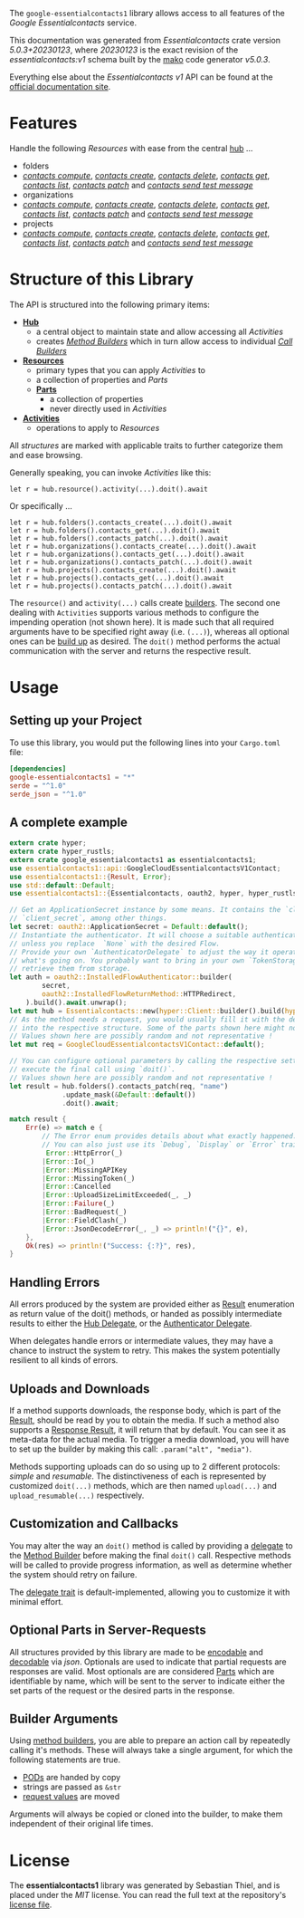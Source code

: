 <!---
DO NOT EDIT !
This file was generated automatically from 'src/generator/templates/api/README.md.mako'
DO NOT EDIT !
-->
The `google-essentialcontacts1` library allows access to all features of the *Google Essentialcontacts* service.

This documentation was generated from *Essentialcontacts* crate version *5.0.3+20230123*, where *20230123* is the exact revision of the *essentialcontacts:v1* schema built by the [mako](http://www.makotemplates.org/) code generator *v5.0.3*.

Everything else about the *Essentialcontacts* *v1* API can be found at the
[official documentation site](https://cloud.google.com/essentialcontacts/docs/).
# Features

Handle the following *Resources* with ease from the central [hub](https://docs.rs/google-essentialcontacts1/5.0.3+20230123/google_essentialcontacts1/Essentialcontacts) ...

* folders
 * [*contacts compute*](https://docs.rs/google-essentialcontacts1/5.0.3+20230123/google_essentialcontacts1/api::FolderContactComputeCall), [*contacts create*](https://docs.rs/google-essentialcontacts1/5.0.3+20230123/google_essentialcontacts1/api::FolderContactCreateCall), [*contacts delete*](https://docs.rs/google-essentialcontacts1/5.0.3+20230123/google_essentialcontacts1/api::FolderContactDeleteCall), [*contacts get*](https://docs.rs/google-essentialcontacts1/5.0.3+20230123/google_essentialcontacts1/api::FolderContactGetCall), [*contacts list*](https://docs.rs/google-essentialcontacts1/5.0.3+20230123/google_essentialcontacts1/api::FolderContactListCall), [*contacts patch*](https://docs.rs/google-essentialcontacts1/5.0.3+20230123/google_essentialcontacts1/api::FolderContactPatchCall) and [*contacts send test message*](https://docs.rs/google-essentialcontacts1/5.0.3+20230123/google_essentialcontacts1/api::FolderContactSendTestMessageCall)
* organizations
 * [*contacts compute*](https://docs.rs/google-essentialcontacts1/5.0.3+20230123/google_essentialcontacts1/api::OrganizationContactComputeCall), [*contacts create*](https://docs.rs/google-essentialcontacts1/5.0.3+20230123/google_essentialcontacts1/api::OrganizationContactCreateCall), [*contacts delete*](https://docs.rs/google-essentialcontacts1/5.0.3+20230123/google_essentialcontacts1/api::OrganizationContactDeleteCall), [*contacts get*](https://docs.rs/google-essentialcontacts1/5.0.3+20230123/google_essentialcontacts1/api::OrganizationContactGetCall), [*contacts list*](https://docs.rs/google-essentialcontacts1/5.0.3+20230123/google_essentialcontacts1/api::OrganizationContactListCall), [*contacts patch*](https://docs.rs/google-essentialcontacts1/5.0.3+20230123/google_essentialcontacts1/api::OrganizationContactPatchCall) and [*contacts send test message*](https://docs.rs/google-essentialcontacts1/5.0.3+20230123/google_essentialcontacts1/api::OrganizationContactSendTestMessageCall)
* projects
 * [*contacts compute*](https://docs.rs/google-essentialcontacts1/5.0.3+20230123/google_essentialcontacts1/api::ProjectContactComputeCall), [*contacts create*](https://docs.rs/google-essentialcontacts1/5.0.3+20230123/google_essentialcontacts1/api::ProjectContactCreateCall), [*contacts delete*](https://docs.rs/google-essentialcontacts1/5.0.3+20230123/google_essentialcontacts1/api::ProjectContactDeleteCall), [*contacts get*](https://docs.rs/google-essentialcontacts1/5.0.3+20230123/google_essentialcontacts1/api::ProjectContactGetCall), [*contacts list*](https://docs.rs/google-essentialcontacts1/5.0.3+20230123/google_essentialcontacts1/api::ProjectContactListCall), [*contacts patch*](https://docs.rs/google-essentialcontacts1/5.0.3+20230123/google_essentialcontacts1/api::ProjectContactPatchCall) and [*contacts send test message*](https://docs.rs/google-essentialcontacts1/5.0.3+20230123/google_essentialcontacts1/api::ProjectContactSendTestMessageCall)




# Structure of this Library

The API is structured into the following primary items:

* **[Hub](https://docs.rs/google-essentialcontacts1/5.0.3+20230123/google_essentialcontacts1/Essentialcontacts)**
    * a central object to maintain state and allow accessing all *Activities*
    * creates [*Method Builders*](https://docs.rs/google-essentialcontacts1/5.0.3+20230123/google_essentialcontacts1/client::MethodsBuilder) which in turn
      allow access to individual [*Call Builders*](https://docs.rs/google-essentialcontacts1/5.0.3+20230123/google_essentialcontacts1/client::CallBuilder)
* **[Resources](https://docs.rs/google-essentialcontacts1/5.0.3+20230123/google_essentialcontacts1/client::Resource)**
    * primary types that you can apply *Activities* to
    * a collection of properties and *Parts*
    * **[Parts](https://docs.rs/google-essentialcontacts1/5.0.3+20230123/google_essentialcontacts1/client::Part)**
        * a collection of properties
        * never directly used in *Activities*
* **[Activities](https://docs.rs/google-essentialcontacts1/5.0.3+20230123/google_essentialcontacts1/client::CallBuilder)**
    * operations to apply to *Resources*

All *structures* are marked with applicable traits to further categorize them and ease browsing.

Generally speaking, you can invoke *Activities* like this:

```Rust,ignore
let r = hub.resource().activity(...).doit().await
```

Or specifically ...

```ignore
let r = hub.folders().contacts_create(...).doit().await
let r = hub.folders().contacts_get(...).doit().await
let r = hub.folders().contacts_patch(...).doit().await
let r = hub.organizations().contacts_create(...).doit().await
let r = hub.organizations().contacts_get(...).doit().await
let r = hub.organizations().contacts_patch(...).doit().await
let r = hub.projects().contacts_create(...).doit().await
let r = hub.projects().contacts_get(...).doit().await
let r = hub.projects().contacts_patch(...).doit().await
```

The `resource()` and `activity(...)` calls create [builders][builder-pattern]. The second one dealing with `Activities`
supports various methods to configure the impending operation (not shown here). It is made such that all required arguments have to be
specified right away (i.e. `(...)`), whereas all optional ones can be [build up][builder-pattern] as desired.
The `doit()` method performs the actual communication with the server and returns the respective result.

# Usage

## Setting up your Project

To use this library, you would put the following lines into your `Cargo.toml` file:

```toml
[dependencies]
google-essentialcontacts1 = "*"
serde = "^1.0"
serde_json = "^1.0"
```

## A complete example

```Rust
extern crate hyper;
extern crate hyper_rustls;
extern crate google_essentialcontacts1 as essentialcontacts1;
use essentialcontacts1::api::GoogleCloudEssentialcontactsV1Contact;
use essentialcontacts1::{Result, Error};
use std::default::Default;
use essentialcontacts1::{Essentialcontacts, oauth2, hyper, hyper_rustls, chrono, FieldMask};

// Get an ApplicationSecret instance by some means. It contains the `client_id` and
// `client_secret`, among other things.
let secret: oauth2::ApplicationSecret = Default::default();
// Instantiate the authenticator. It will choose a suitable authentication flow for you,
// unless you replace  `None` with the desired Flow.
// Provide your own `AuthenticatorDelegate` to adjust the way it operates and get feedback about
// what's going on. You probably want to bring in your own `TokenStorage` to persist tokens and
// retrieve them from storage.
let auth = oauth2::InstalledFlowAuthenticator::builder(
        secret,
        oauth2::InstalledFlowReturnMethod::HTTPRedirect,
    ).build().await.unwrap();
let mut hub = Essentialcontacts::new(hyper::Client::builder().build(hyper_rustls::HttpsConnectorBuilder::new().with_native_roots().https_or_http().enable_http1().build()), auth);
// As the method needs a request, you would usually fill it with the desired information
// into the respective structure. Some of the parts shown here might not be applicable !
// Values shown here are possibly random and not representative !
let mut req = GoogleCloudEssentialcontactsV1Contact::default();

// You can configure optional parameters by calling the respective setters at will, and
// execute the final call using `doit()`.
// Values shown here are possibly random and not representative !
let result = hub.folders().contacts_patch(req, "name")
             .update_mask(&Default::default())
             .doit().await;

match result {
    Err(e) => match e {
        // The Error enum provides details about what exactly happened.
        // You can also just use its `Debug`, `Display` or `Error` traits
         Error::HttpError(_)
        |Error::Io(_)
        |Error::MissingAPIKey
        |Error::MissingToken(_)
        |Error::Cancelled
        |Error::UploadSizeLimitExceeded(_, _)
        |Error::Failure(_)
        |Error::BadRequest(_)
        |Error::FieldClash(_)
        |Error::JsonDecodeError(_, _) => println!("{}", e),
    },
    Ok(res) => println!("Success: {:?}", res),
}

```
## Handling Errors

All errors produced by the system are provided either as [Result](https://docs.rs/google-essentialcontacts1/5.0.3+20230123/google_essentialcontacts1/client::Result) enumeration as return value of
the doit() methods, or handed as possibly intermediate results to either the
[Hub Delegate](https://docs.rs/google-essentialcontacts1/5.0.3+20230123/google_essentialcontacts1/client::Delegate), or the [Authenticator Delegate](https://docs.rs/yup-oauth2/*/yup_oauth2/trait.AuthenticatorDelegate.html).

When delegates handle errors or intermediate values, they may have a chance to instruct the system to retry. This
makes the system potentially resilient to all kinds of errors.

## Uploads and Downloads
If a method supports downloads, the response body, which is part of the [Result](https://docs.rs/google-essentialcontacts1/5.0.3+20230123/google_essentialcontacts1/client::Result), should be
read by you to obtain the media.
If such a method also supports a [Response Result](https://docs.rs/google-essentialcontacts1/5.0.3+20230123/google_essentialcontacts1/client::ResponseResult), it will return that by default.
You can see it as meta-data for the actual media. To trigger a media download, you will have to set up the builder by making
this call: `.param("alt", "media")`.

Methods supporting uploads can do so using up to 2 different protocols:
*simple* and *resumable*. The distinctiveness of each is represented by customized
`doit(...)` methods, which are then named `upload(...)` and `upload_resumable(...)` respectively.

## Customization and Callbacks

You may alter the way an `doit()` method is called by providing a [delegate](https://docs.rs/google-essentialcontacts1/5.0.3+20230123/google_essentialcontacts1/client::Delegate) to the
[Method Builder](https://docs.rs/google-essentialcontacts1/5.0.3+20230123/google_essentialcontacts1/client::CallBuilder) before making the final `doit()` call.
Respective methods will be called to provide progress information, as well as determine whether the system should
retry on failure.

The [delegate trait](https://docs.rs/google-essentialcontacts1/5.0.3+20230123/google_essentialcontacts1/client::Delegate) is default-implemented, allowing you to customize it with minimal effort.

## Optional Parts in Server-Requests

All structures provided by this library are made to be [encodable](https://docs.rs/google-essentialcontacts1/5.0.3+20230123/google_essentialcontacts1/client::RequestValue) and
[decodable](https://docs.rs/google-essentialcontacts1/5.0.3+20230123/google_essentialcontacts1/client::ResponseResult) via *json*. Optionals are used to indicate that partial requests are responses
are valid.
Most optionals are are considered [Parts](https://docs.rs/google-essentialcontacts1/5.0.3+20230123/google_essentialcontacts1/client::Part) which are identifiable by name, which will be sent to
the server to indicate either the set parts of the request or the desired parts in the response.

## Builder Arguments

Using [method builders](https://docs.rs/google-essentialcontacts1/5.0.3+20230123/google_essentialcontacts1/client::CallBuilder), you are able to prepare an action call by repeatedly calling it's methods.
These will always take a single argument, for which the following statements are true.

* [PODs][wiki-pod] are handed by copy
* strings are passed as `&str`
* [request values](https://docs.rs/google-essentialcontacts1/5.0.3+20230123/google_essentialcontacts1/client::RequestValue) are moved

Arguments will always be copied or cloned into the builder, to make them independent of their original life times.

[wiki-pod]: http://en.wikipedia.org/wiki/Plain_old_data_structure
[builder-pattern]: http://en.wikipedia.org/wiki/Builder_pattern
[google-go-api]: https://github.com/google/google-api-go-client

# License
The **essentialcontacts1** library was generated by Sebastian Thiel, and is placed
under the *MIT* license.
You can read the full text at the repository's [license file][repo-license].

[repo-license]: https://github.com/Byron/google-apis-rsblob/main/LICENSE.md


